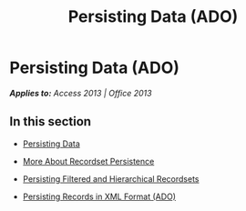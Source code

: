 ﻿---
title: Persisting Data (ADO)
TOCTitle: Persisting Data
ms:assetid: 910234f4-0fdc-4fec-bfa3-b75a6a3beb1f
ms:mtpsurl: https://msdn.microsoft.com/en-us/library/JJ249639(v=office.15)
ms:contentKeyID: 48546337
ms.date: 09/18/2015
mtps_version: v=office.15
---

# Persisting Data (ADO)


_**Applies to:** Access 2013 | Office 2013_

## In this section

  - [Persisting Data](persisting-data.md)

  - [More About Recordset Persistence](more-about-recordset-persistence.md)

  - [Persisting Filtered and Hierarchical Recordsets](persisting-filtered-and-hierarchical-recordsets.md)

  - [Persisting Records in XML Format (ADO)](persisting-records-in-xml-format-ado.md)

